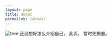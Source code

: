 ```yaml
---
layout: page
title: about
permalink: /about/
---
```

![tree](https://less-1251975755.cos.ap-beijing.myqcloud.com/202112142239432.png)
还没想好怎么介绍自己，
此页，
暂时先搁置。